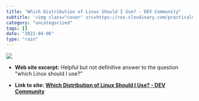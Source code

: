 ```yaml
---
title: "Which Distribution of Linux Should I Use? - DEV Community"
subtitle: '<img class="cover" src=https://res.cloudinary.com/practicaldev/image/fetch/s--GDlgi6_b--/c_imagga_sc...'
category: "uncategorized"
tags: []
date: "2021-04-06"
type: "rain"
---
```

<img class="cover" src=https://res.cloudinary.com/practicaldev/image/fetch/s--GDlgi6_b--/c_imagga_scale,f_auto,fl_progressive,h_500,q_auto,w_1000/https://thepracticaldev.s3.amazonaws.com/i/36ginuawg0d6am4ltn0b.jpg>



* **Web site excerpt:** Helpful but not definitive answer to the question “which Linux should I use?”

* **Link to site:** **[Which Distribution of Linux Should I Use? - DEV Community](https://dev.to/pluralsight/which-distribution-of-linux-should-i-use-51g7)**